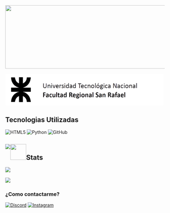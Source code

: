 
<div align="center">
  <img  src="imagenes/Marca-Irrigación-140-1.png" width="1000" height="200" >
  <br>
  <p align="left
  ">
  <img  src="imagenes/utn_fondo_eliminado.png" width="500" height="100" >
  </p>
</div>

<div>
<h2 align="left" > <img >Tecnologias Utilizadas</h2>

 ![HTML5](https://img.shields.io/badge/html5-%23E34F26.svg?style=for-the-badge&logo=html5&logoColor=white) ![Python](https://img.shields.io/badge/python-3670A0?style=for-the-badge&logo=python&logoColor=ffdd54) ![GitHub](https://img.shields.io/badge/GitHub-%23121011.svg?style=for-the-badge&logo=github&logoColor=white) 

</div>

<div aling= "left">
<h2><picture><img src = "https://github.com/7oSkaaa/7oSkaaa/blob/main/Images/about_me.gif?raw=true" 

<h3 align="left" > <img src="https://media.giphy.com/media/iY8CRBdQXODJSCERIr/giphy.gif" width="50" height="50" >Stats </h3>

![](https://github-readme-stats.vercel.app/api?username=GENAROENZO&theme=vue&hide_border=false&include_all_commits=false&count_private=true)<br/>

![](https://github-readme-streak-stats.herokuapp.com/?user=GENAROENZO&theme=vue&hide_border=false)<br/>
</div>
<div>

<h3 align="left"> ¿Como contactarme?</h3>

[![Discord](https://img.shields.io/badge/Discord-%237289DA.svg?logo=discord&logoColor=white)](https://discord.gg/https://discord.gg/JUBrqYx5) [![Instagram](https://img.shields.io/badge/Instagram-%23E4405F.svg?logo=Instagram&logoColor=white)](https://instagram.com/genaroenzo) 
</div>

